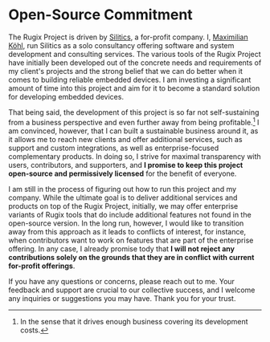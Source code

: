 # Open-Source Commitment

The Rugix Project is driven by [Silitics](https://silitics.com), a for-profit company. I, [Maximilian Köhl](https://koehlma.de), run Silitics as a solo consultancy offering software and system development and consulting services. The various tools of the Rugix Project have initially been developed out of the concrete needs and requirements of my client's projects and the strong belief that we can do better when it comes to building reliable embedded devices. I am investing a significant amount of time into this project and aim for it to become a standard solution for developing embedded devices.

That being said, the development of this project is so far not self-sustaining from a business perspective and even further away from being profitable.[^profitable] I am convinced, however, that I can built a sustainable business around it, as it allows me to reach new clients and offer additional services, such as support and custom integrations, as well as enterprise-focused complementary products. In doing so, I strive for maximal transparency with users, contributors, and supporters, and **I promise to keep this project open-source and permissively licensed** for the benefit of everyone.

[^profitable]: In the sense that it drives enough business covering its development costs.

I am still in the process of figuring out how to run this project and my company. While the ultimate goal is to deliver additional services and products on top of the Rugix Project, initially, we may offer enterprise variants of Rugix tools that do include additional features not found in the open-source version. In the long run, however, I would like to transition away from this approach as it leads to conflicts of interest, for instance, when contributors want to work on features that are part of the enterprise offering. In any case, I already promise tody that **I will not reject any contributions solely on the grounds that they are in conflict with current for-profit offerings**.

If you have any questions or concerns, please reach out to me. Your feedback and support are crucial to our collective success, and I welcome any inquiries or suggestions you may have. Thank you for your trust.